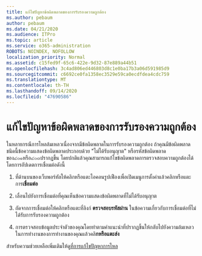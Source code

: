```yaml
---
title: แก้ไขปัญหาข้อผิดพลาดของการรับรองความถูกต้อง
ms.author: pebaum
author: pebaum
ms.date: 04/21/2020
ms.audience: ITPro
ms.topic: article
ms.service: o365-administration
ROBOTS: NOINDEX, NOFOLLOW
localization_priority: Normal
ms.assetid: c15fed9f-65c6-422e-9d32-87e889a44b51
ms.openlocfilehash: 3c4ad806ed446803d8c1e0ba17b3a06d591985d9
ms.sourcegitcommit: c6692ce0fa1358ec3529e59ca0ecdfdea4cdc759
ms.translationtype: MT
ms.contentlocale: th-TH
ms.lasthandoff: 09/14/2020
ms.locfileid: "47690586"
---
```

# <a name="troubleshoot-flow-authentication-errors"></a>แก้ไขปัญหาข้อผิดพลาดของการรับรองความถูกต้อง

ในหลายกรณีการไหลล้มเหลวเนื่องจากมีข้อผิดพลาดในการรับรองความถูกต้อง ถ้าคุณมีข้อผิดพลาดชนิดนี้ข้อความแสดงข้อผิดพลาดประกอบด้วย "ไม่ได้รับอนุญาต" หรือรหัสข้อผิดพลาดของ๔๐๑หรือ๔๐๓ปรากฏขึ้น โดยปกติแล้วคุณสามารถแก้ไขข้อผิดพลาดการตรวจสอบความถูกต้องได้โดยการอัปเดตการเชื่อมต่อดังนี้
  
1. ที่ด้านบนของเว็บพอร์ทัลให้คลิกหรือแตะไอคอนรูปเฟืองเพื่อเปิดเมนูการตั้งค่าแล้วคลิกหรือแตะการ**เชื่อมต่อ**
    
2. เลื่อนไปยังการเชื่อมต่อที่คุณเห็นข้อความแสดงข้อผิดพลาดที่ไม่ได้รับอนุญาต
    
3. ถัดจากการเชื่อมต่อให้คลิกหรือแตะที่ลิงก์ **ตรวจสอบรหัสผ่าน** ในข้อความเกี่ยวกับการเชื่อมต่อที่ไม่ได้รับการรับรองความถูกต้อง 
    
4. การตรวจสอบข้อมูลประจำตัวของคุณโดยทำตามคำแนะนำที่ปรากฏขึ้นให้กลับไปยังความล้มเหลวในการทำงานของการทำงานของคุณแล้วคลิ**กหรือแตะส่ง**
    
สำหรับความช่วยเหลือเพิ่มเติมให้ดู[ที่การแก้ไขปัญหาการไหล](https://go.microsoft.com/fwlink/?linkid=872110)
  

